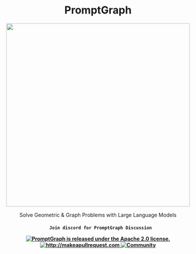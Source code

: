 <div align="center">
<h1>PromptGraph</h1></div>

<div align="center"><img width="500px" src="https://raw.githubusercontent.com/promptslab/PromptGraph/main/extra/kb_prompt.jpg">
</div>

<!-- 
<h2 align="center">PromptGraph</h2> -->

<p align="center">
  <p align="center">Solve Geometric & Graph Problems with Large Language Models
</p>
</p>

 <h4 align="center">
 
   ```
     Join discord for PromptGraph Discussion
  ```
  <a href="https://github.com/promptslab/PromptGraph/blob/main/LICENSE">
    <img src="https://img.shields.io/badge/License-Apache_2.0-blue.svg" alt="PromptGraph is released under the Apache 2.0 license." />
  </a>
  <a href="http://makeapullrequest.com">
    <img src="https://img.shields.io/badge/PRs-welcome-brightgreen.svg?style=flat-square" alt="http://makeapullrequest.com" />
  </a>
  <a href="https://discord.gg/m88xfYMbK6">
    <img src="https://img.shields.io/badge/Discord-Community-orange" alt="Community" />
  </a>
</h4>
